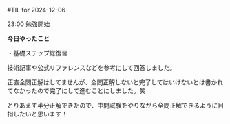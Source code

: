 #TIL for 2024-12-06

23:00 勉強開始

**今日やったこと**

・基礎ステップ総復習

技術記事や公式リファレンスなどを参考にして回答しました。

正直全問正解はしてませんが、全問正解しないと完了してはいけないとは書かれてなかったので完了にして進むことにしました。笑

とりあえず半分正解できたので、中間試験をやりながら全問正解できるように目指したいと思います！

